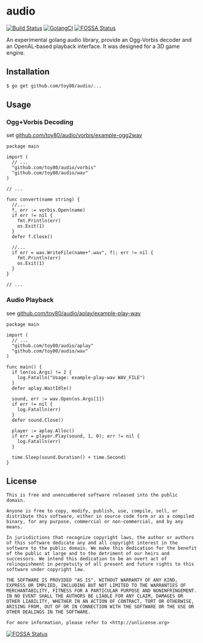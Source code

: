 # audio

[![Build Status](https://travis-ci.org/toy80/audio.svg?branch=master)](https://travis-ci.org/toy80/audio)
[![GolangCI](https://golangci.com/badges/github.com/toy80/audio.svg)](https://golangci.com)
[![FOSSA Status](https://app.fossa.io/api/projects/custom%2B12312%2Fgithub.com%2Ftoy80%2Faudio.svg?type=shield)](https://app.fossa.io/projects/custom%2B12312%2Fgithub.com%2Ftoy80%2Faudio?ref=badge_shield)


An experimental golang audio library, provide an Ogg-Vorbis decoder and an OpenAL-based playback interface.
It was designed for a 3D game engine.

## Installation

```bash
$ go get github.com/toy80/audio/...
```

## Usage

### Ogg+Vorbis Decoding

set [github.com/toy80/audio/vorbis/example-ogg2wav](https://github.com/toy80/audio/blob/master/vorbis/example-ogg2wav/example-ogg2wav.go)

```golang
package main

import (
  // ...
  "github.com/toy80/audio/vorbis"
  "github.com/toy80/audio/wav"
)

// ...

func convert(name string) {
  //...
  f, err := vorbis.Open(name)
  if err != nil {
    fmt.Println(err)
    os.Exit(1)
  }
  defer f.Close()

  //...
  if err = wav.WriteFile(name+".wav", f); err != nil {
    fmt.Println(err)
    os.Exit(1)
  }
}

// ...

```

### Audio Playback

see [github.com/toy80/audio/aplay/example-play-wav](https://github.com/toy80/audio/blob/master/aplay/example-play-wav/example-play-wav.go)

```golang
package main

import (
  // ...
  "github.com/toy80/audio/aplay"
  "github.com/toy80/audio/wav"
)

func main() {
  if len(os.Args) != 2 {
    log.Fatalln("Usage: example-play-wav WAV_FILE")
  }
  defer aplay.WaitIdle()

  sound, err := wav.Open(os.Args[1])
  if err != nil {
    log.Fatalln(err)
  }
  defer sound.Close()

  player := aplay.Alloc()
  if err = player.Play(sound, 1, 0); err != nil {
    log.Fatalln(err)
  }

  time.Sleep(sound.Duration() + time.Second)
}

```

## License

```text
This is free and unencumbered software released into the public domain.

Anyone is free to copy, modify, publish, use, compile, sell, or
distribute this software, either in source code form or as a compiled
binary, for any purpose, commercial or non-commercial, and by any
means.

In jurisdictions that recognize copyright laws, the author or authors
of this software dedicate any and all copyright interest in the
software to the public domain. We make this dedication for the benefit
of the public at large and to the detriment of our heirs and
successors. We intend this dedication to be an overt act of
relinquishment in perpetuity of all present and future rights to this
software under copyright law.

THE SOFTWARE IS PROVIDED "AS IS", WITHOUT WARRANTY OF ANY KIND,
EXPRESS OR IMPLIED, INCLUDING BUT NOT LIMITED TO THE WARRANTIES OF
MERCHANTABILITY, FITNESS FOR A PARTICULAR PURPOSE AND NONINFRINGEMENT.
IN NO EVENT SHALL THE AUTHORS BE LIABLE FOR ANY CLAIM, DAMAGES OR
OTHER LIABILITY, WHETHER IN AN ACTION OF CONTRACT, TORT OR OTHERWISE,
ARISING FROM, OUT OF OR IN CONNECTION WITH THE SOFTWARE OR THE USE OR
OTHER DEALINGS IN THE SOFTWARE.

For more information, please refer to <http://unlicense.org>
```

[![FOSSA Status](https://app.fossa.io/api/projects/custom%2B12312%2Fgithub.com%2Ftoy80%2Faudio.svg?type=large)](https://app.fossa.io/projects/custom%2B12312%2Fgithub.com%2Ftoy80%2Faudio?ref=badge_large)